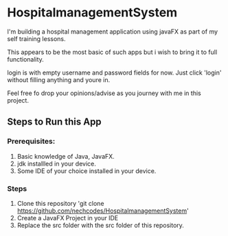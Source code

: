 # HospitalmanagementSystem

I'm building a hospital management application using javaFX as part of my self training lessons.

This appears to be the most basic of such apps but i wish to bring it to full functionality.

login is with empty username and password fields for now. Just click 'login' without filling anything and youre in.

Feel free fo drop your opinions/advise as you journey with me in this project.

## Steps to Run this App

### Prerequisites:

1. Basic knowledge of Java, JavaFX.
2. jdk installled in your device.
3. Some IDE of your choice installed in your device.

### Steps

1. Clone this repository  'git clone https://github.com/nechcodes/HospitalmanagementSystem'
2. Create a JavaFX Project in your IDE
3. Replace the src folder with the src folder of this repository.
